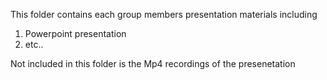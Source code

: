 This folder contains each group members presentation materials including

1. Powerpoint presentation
2. etc..

Not included in this folder is the Mp4 recordings of the presenetation
